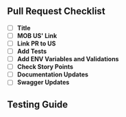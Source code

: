 ## Pull Request Checklist

- [ ] **Title**
- [ ] **MOB US' Link**
- [ ] **Link PR to US**
- [ ] **Add Tests**
- [ ] **Add ENV Variables and Validations**
- [ ] **Check Story Points**
- [ ] **Documentation Updates**
- [ ] **Swagger Updates**

## Testing Guide